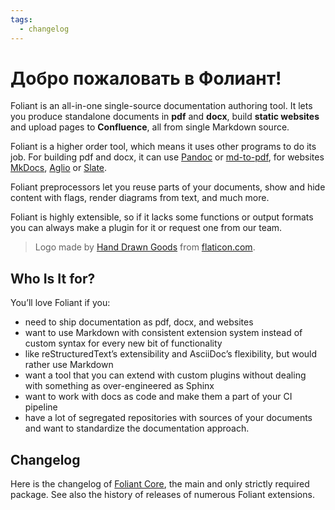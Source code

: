 ```yaml
---
tags:
  - changelog
---
```


# Добро пожаловать в Фолиант!

Foliant is an all-in-one single-source documentation authoring tool. It lets you produce standalone documents in **pdf** and **docx**, build **static websites** and upload pages to **Confluence**, all from single Markdown source.

Foliant is a higher order tool, which means it uses other programs to do its job. For building pdf and docx, it can use [Pandoc](https://pandoc.org/) or [md-to-pdf](https://github.com/simonhaenisch/md-to-pdf), for websites [MkDocs](https://www.mkdocs.org/), [Aglio](https://github.com/danielgtaylor/aglio) or [Slate](https://github.com/slatedocs/slate).

Foliant preprocessors let you reuse parts of your documents, show and hide content with flags, render diagrams from text, and much more.

Foliant is highly extensible, so if it lacks some functions or output formats you can always make a plugin for it or request one from our team.

> Logo made by [Hand Drawn Goods](http://handdrawngoods.com/) from [flaticon.com](https://www.flaticon.com/).

## Who Is It for?

You’ll love Foliant if you:

* need to ship documentation as pdf, docx, and websites
* want to use Markdown with consistent extension system instead of custom syntax for every new bit of functionality
* like reStructuredText’s extensibility and AsciiDoc’s flexibility, but would rather use Markdown
* want a tool that you can extend with custom plugins without dealing with something as over-engineered as Sphinx
* want to work with docs as code and make them a part of your CI pipeline
* have a lot of segregated repositories with sources of your documents and want to standardize the documentation approach.

## Changelog

Here is the changelog of [Foliant Core](https://github.com/foliant-docs/foliant/), the main and only strictly required package. See also the <link src="releases.md" title="History of Releases">history of releases of numerous Foliant extensions</link>.

<include repo_url="https://github.com/foliant-docs/foliant.git" path="changelog.md" sethead="3"></include>
